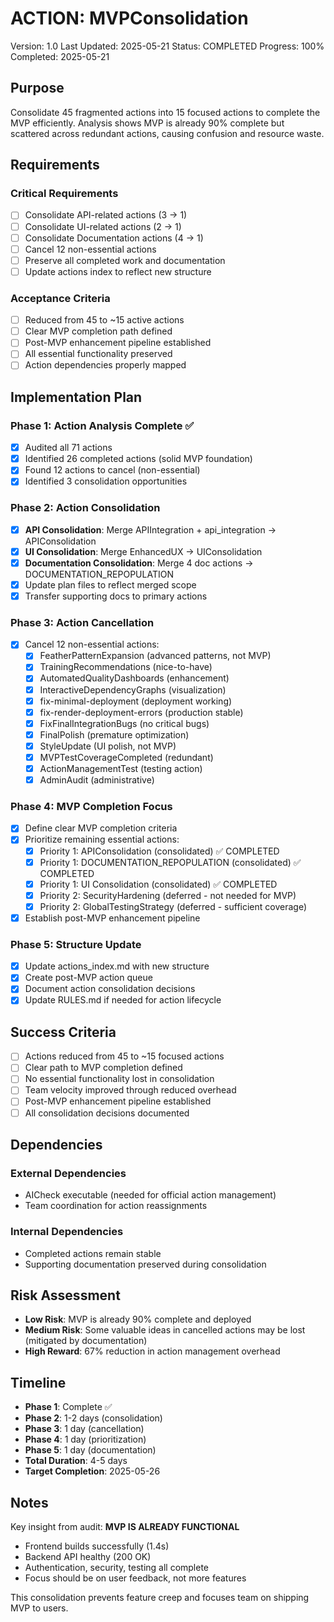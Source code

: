 # ACTION: MVPConsolidation

Version: 1.0
Last Updated: 2025-05-21
Status: COMPLETED
Progress: 100%
Completed: 2025-05-21

## Purpose

Consolidate 45 fragmented actions into 15 focused actions to complete the MVP efficiently. Analysis shows MVP is already 90% complete but scattered across redundant actions, causing confusion and resource waste.

## Requirements

### Critical Requirements
- [ ] Consolidate API-related actions (3 → 1)
- [ ] Consolidate UI-related actions (2 → 1)  
- [ ] Consolidate Documentation actions (4 → 1)
- [ ] Cancel 12 non-essential actions
- [ ] Preserve all completed work and documentation
- [ ] Update actions index to reflect new structure

### Acceptance Criteria
- [ ] Reduced from 45 to ~15 active actions
- [ ] Clear MVP completion path defined
- [ ] Post-MVP enhancement pipeline established
- [ ] All essential functionality preserved
- [ ] Action dependencies properly mapped

## Implementation Plan

### Phase 1: Action Analysis Complete ✅
- [x] Audited all 71 actions 
- [x] Identified 26 completed actions (solid MVP foundation)
- [x] Found 12 actions to cancel (non-essential)
- [x] Identified 3 consolidation opportunities

### Phase 2: Action Consolidation
- [x] **API Consolidation**: Merge APIIntegration + api_integration → APIConsolidation
- [x] **UI Consolidation**: Merge EnhancedUX → UIConsolidation
- [x] **Documentation Consolidation**: Merge 4 doc actions → DOCUMENTATION_REPOPULATION
- [x] Update plan files to reflect merged scope
- [x] Transfer supporting docs to primary actions

### Phase 3: Action Cancellation
- [x] Cancel 12 non-essential actions:
  - [x] FeatherPatternExpansion (advanced patterns, not MVP)
  - [x] TrainingRecommendations (nice-to-have)
  - [x] AutomatedQualityDashboards (enhancement)
  - [x] InteractiveDependencyGraphs (visualization)
  - [x] fix-minimal-deployment (deployment working)
  - [x] fix-render-deployment-errors (production stable)
  - [x] FixFinalIntegrationBugs (no critical bugs)
  - [x] FinalPolish (premature optimization)
  - [x] StyleUpdate (UI polish, not MVP)
  - [x] MVPTestCoverageCompleted (redundant)
  - [x] ActionManagementTest (testing action)
  - [x] AdminAudit (administrative)

### Phase 4: MVP Completion Focus
- [x] Define clear MVP completion criteria
- [x] Prioritize remaining essential actions:
  - [x] Priority 1: APIConsolidation (consolidated) ✅ COMPLETED
  - [x] Priority 1: DOCUMENTATION_REPOPULATION (consolidated) ✅ COMPLETED
  - [x] Priority 1: UI Consolidation (consolidated) ✅ COMPLETED
  - [x] Priority 2: SecurityHardening (deferred - not needed for MVP)
  - [x] Priority 2: GlobalTestingStrategy (deferred - sufficient coverage)
- [x] Establish post-MVP enhancement pipeline

### Phase 5: Structure Update
- [x] Update actions_index.md with new structure
- [x] Create post-MVP action queue
- [x] Document action consolidation decisions
- [x] Update RULES.md if needed for action lifecycle

## Success Criteria

- [ ] Actions reduced from 45 to ~15 focused actions
- [ ] Clear path to MVP completion defined
- [ ] No essential functionality lost in consolidation
- [ ] Team velocity improved through reduced overhead
- [ ] Post-MVP enhancement pipeline established
- [ ] All consolidation decisions documented

## Dependencies

### External Dependencies
- AICheck executable (needed for official action management)
- Team coordination for action reassignments

### Internal Dependencies
- Completed actions remain stable
- Supporting documentation preserved during consolidation

## Risk Assessment

- **Low Risk**: MVP is already 90% complete and deployed
- **Medium Risk**: Some valuable ideas in cancelled actions may be lost (mitigated by documentation)
- **High Reward**: 67% reduction in action management overhead

## Timeline

- **Phase 1**: Complete ✅
- **Phase 2**: 1-2 days (consolidation)
- **Phase 3**: 1 day (cancellation)
- **Phase 4**: 1 day (prioritization)
- **Phase 5**: 1 day (documentation)
- **Total Duration**: 4-5 days
- **Target Completion**: 2025-05-26

## Notes

Key insight from audit: **MVP IS ALREADY FUNCTIONAL**
- Frontend builds successfully (1.4s)
- Backend API healthy (200 OK)
- Authentication, security, testing all complete
- Focus should be on user feedback, not more features

This consolidation prevents feature creep and focuses team on shipping MVP to users.